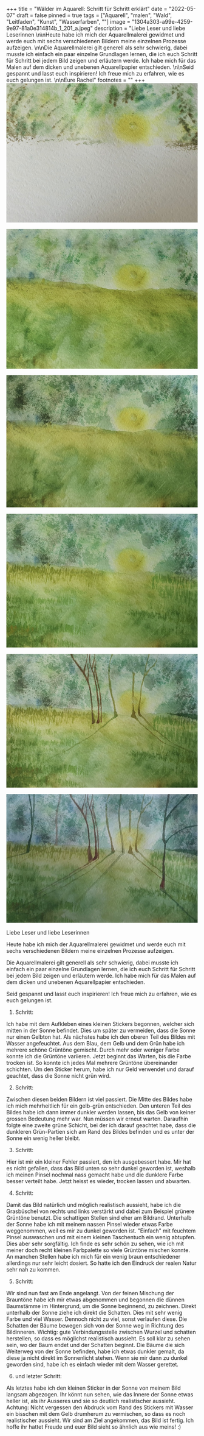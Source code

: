 +++
title = "Wälder im Aquarell: Schritt für Schritt erklärt"
date = "2022-05-07"
draft = false
pinned = true
tags = ["Aquarell", "malen", "Wald", "Leitfaden", "Kunst", "Wasserfarben", ""]
image = "1304a303-a99e-4259-9e97-81a0e314814b_1_201_a.jpeg"
description = "Liebe Leser und liebe Leserinnen \n\nHeute habe ich mich der Aquarellmalerei gewidmet und werde euch mit sechs verschiedenen Bildern meine einzelnen Prozesse aufzeigen. \n\nDie Aquarellmalerei gilt generell als sehr schwierig, dabei musste ich einfach ein paar einzelne Grundlagen lernen, die ich euch Schritt für Schritt bei jedem Bild zeigen und erläutern werde. Ich habe mich für das Malen auf dem dicken und unebenen Aquarellpapier entschieden. \n\nSeid gespannt und lasst euch inspirieren! Ich freue mich zu erfahren, wie es euch gelungen ist. \n\nEure Rachel"
footnotes = ""
+++
![Schritt: 1](c1376207-ca5e-4aa2-b559-224e6e75bd71.jpeg "Schritt: 1")

![Schritt: 2](03fb0725-dbe1-48f0-811f-975458b6e6d0.jpeg "Schritt: 2")

![Schritt: 3](d652118b-b303-47c4-810f-a7bdf8aa0a27.jpeg "Schritt 3:")

![Schritt: 4](665dd49b-4772-4039-9b8b-2c20509dd416.jpeg "Schritt: 4")

![Schritt: 5](3147226a-bd6d-4466-b91f-a59657448607.jpeg "Schritt: 5")

![Schritt: 6](1304a303-a99e-4259-9e97-81a0e314814b_1_201_a.jpeg "Schritt: 6")

Liebe Leser und liebe Leserinnen 

Heute habe ich mich der Aquarellmalerei gewidmet und werde euch mit sechs verschiedenen Bildern meine einzelnen Prozesse aufzeigen. 

Die Aquarellmalerei gilt generell als sehr schwierig, dabei musste ich einfach ein paar einzelne Grundlagen lernen, die ich euch Schritt für Schritt bei jedem Bild zeigen und erläutern werde. Ich habe mich für das Malen auf dem dicken und unebenen Aquarellpapier entschieden. 

Seid gespannt und lasst euch inspirieren! Ich freue mich zu erfahren, wie es euch gelungen ist. 

1. Schritt: 

Ich habe mit dem Aufkleben eines kleinen Stickers begonnen, welcher sich mitten in der Sonne befindet. Dies um später zu vermeiden, dass die Sonne nur einen Gelbton hat. Als nächstes habe ich den oberen Teil des Bildes mit Wasser angefeuchtet. Aus dem Blau, dem Gelb und dem Grün habe ich mehrere schöne Grüntöne gemischt. Durch mehr oder weniger Farbe konnte ich die Grüntöne variieren. Jetzt beginnt das Warten, bis die Farbe trocken ist. So konnte ich jedes Mal mehrere Grüntöne übereinander schichten. Um den Sticker herum, habe ich nur Geld verwendet und darauf geachtet, dass die Sonne nicht grün wird. 

2. Schritt:

Zwischen diesen beiden Bildern ist viel passiert. Die Mitte des Bildes habe ich mich mehrheitlich für ein gelb-grün entschieden. Den unteren Teil des Bildes habe ich dann immer dunkler werden lassen, bis das Gelb von keiner grossen Bedeutung mehr war. Nun müssen wir erneut warten. Daraufhin folgte eine zweite grüne Schicht, bei der ich darauf geachtet habe, dass die dunkleren Grün-Partien sich am Rand des Bildes befinden und es unter der Sonne ein wenig heller bleibt. 

3. Schritt: 

Hier ist mir ein kleiner Fehler passiert, den ich ausgebessert habe. Mir hat es nicht gefallen, dass das Bild unten so sehr dunkel geworden ist, weshalb ich meinen Pinsel nochmal nass gemacht habe und die dunklere Farbe besser verteilt habe. Jetzt heisst es wieder, trocken lassen und abwarten. 

4. Schritt:

Damit das Bild natürlich und möglich realistisch aussieht, habe ich die Grasbüschel von rechts und links verstärkt und dabei zum Beispiel grünere Grüntöne benutzt. Die schattigen Stellen sind eher am Bildrand. Unterhalb der Sonne habe ich mit meinem nassen Pinsel wieder etwas Farbe weggenommen, weil es mir zu dunkel geworden ist. "Einfach" mit feuchtem Pinsel auswaschen und mit einem kleinen Taschentuch ein wenig abtupfen. Dies aber sehr sorgfältig. Ich finde es sehr schön zu sehen, wie ich mit meiner doch recht kleinen Farbpalette so viele Grüntöne mischen konnte. An manchen Stellen habe ich mich für ein wenig braun entschiedener allerdings nur sehr leicht dosiert. So hatte ich den Eindruck der realen Natur sehr nah zu kommen. 

5. Schritt:

Wir sind nun fast am Ende angelangt. Von der feinen Mischung der Brauntöne habe ich mir etwas abgenommen und begonnen die dünnen Baumstämme im Hintergrund, um die Sonne beginnend, zu zeichnen. Direkt unterhalb der Sonne ziehe ich direkt die Schatten. Dies mit sehr wenig Farbe und viel Wasser. Dennoch nicht zu viel, sonst verlaufen diese. Die Schatten der Bäume bewegen sich von der Sonne weg in Richtung des Bildinneren. Wichtig: gute Verbindungsstelle zwischen Wurzel und schatten herstellen, so dass es möglichst realistisch aussieht. Es soll klar zu sehen sein, wo der Baum endet und der Schatten beginnt. Die Bäume die sich Weiterweg von der Sonne befinden, habe ich etwas dunkler gemalt, da diese ja nicht direkt im Sonnenlicht stehen. Wenn sie mir dann zu dunkel geworden sind, habe ich es einfach wieder mit dem Wasser gerettet. 

6. und letzter Schritt: 

Als letztes habe ich den kleinen Sticker in der Sonne von meinem Bild langsam abgezogen. Ihr könnt nun sehen, wie das Innere der Sonne etwas heller ist, als ihr Äusseres und sie so deutlich realistischer aussieht. Achtung: Nicht vergessen den Abdruck vom Rand des Stickers mit Wasser ein bisschen mit dem Gelb drumherum zu vermischen, so dass es noch realistischer aussieht. Wir sind am Ziel angekommen, das Bild ist fertig. Ich hoffe ihr hattet Freude und euer Bild sieht so ähnlich aus wie meins! :)